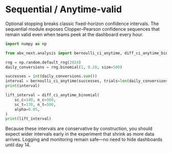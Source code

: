 # Sequential / Anytime-valid

Optional stopping breaks classic fixed-horizon confidence intervals. The
sequential module exposes Clopper–Pearson confidence sequences that remain valid
even when teams peek at the dashboard every hour.

```python
import numpy as np

from abx_next.analysis import bernoulli_ci_anytime, diff_ci_anytime_binomial

rng = np.random.default_rng(2024)
daily_conversions = rng.binomial(1, 0.28, size=500)

successes = int(daily_conversions.sum())
interval = bernoulli_ci_anytime(successes, trials=len(daily_conversions), alpha=0.05)
print(interval)

lift_interval = diff_ci_anytime_binomial(
    sc_c=140, n_c=500,
    sc_t=170, n_t=500,
    alpha=0.05,
)
print(lift_interval)
```

Because these intervals are conservative by construction, you should expect wider
intervals early in the experiment that shrink as more data arrives. Logging and
monitoring remain safe—no need to hide dashboards until day 14.
